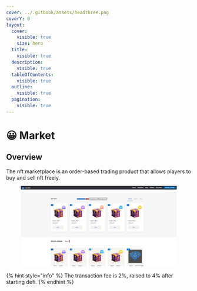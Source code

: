 ```yaml
---
cover: ../.gitbook/assets/headthree.png
coverY: 0
layout:
  cover:
    visible: true
    size: hero
  title:
    visible: true
  description:
    visible: true
  tableOfContents:
    visible: true
  outline:
    visible: true
  pagination:
    visible: true
---
```


# 😀 Market

## Overview

The nft marketplace is an order-based trading product that allows players to buy and sell nft freely.



<figure><img src="../.gitbook/assets/market (1).png" alt=""><figcaption></figcaption></figure>



{% hint style="info" %}
The transaction fee is 2%, raised to 4% after starting defi.
{% endhint %}
